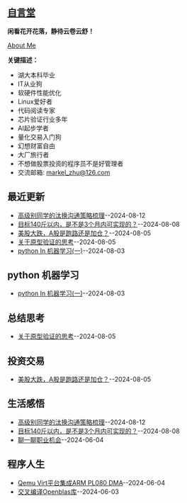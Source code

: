 ## [自言堂](https://github.com/Jared-ZDC/markel)
**闲看花开花落，静待云卷云舒！**

[About Me](https://markel.top/about/index.html)


**关键描述：**

* 湖大本科毕业
* IT从业狗
* 软硬件性能优化
* Linux爱好者
* 代码阅读专家
* 芯片验证行业多年
* AI起步学者
* 量化交易入门狗
* 幻想财富自由
* 大厂旅行者
* 不想做股票投资的程序员不是好管理者
* 交流邮箱: markel_zhu@126.com

## 最近更新
- [高级别同学的汰换沟通策略梳理](https://github.com/Jared-ZDC/markel/issues/28)--2024-08-12
- [目标140斤以内，是不是3个月内可实现的？](https://github.com/Jared-ZDC/markel/issues/27)--2024-08-08
- [美股大跌，A股是跑路还是加仓？](https://github.com/Jared-ZDC/markel/issues/26)--2024-08-05
- [关于原型验证的思考](https://github.com/Jared-ZDC/markel/issues/25)--2024-08-05
- [python In 机器学习(一)](https://github.com/Jared-ZDC/markel/issues/24)--2024-08-03
## python 机器学习
- [python In 机器学习(一)](https://github.com/Jared-ZDC/markel/issues/24)--2024-08-03
## 总结思考
- [关于原型验证的思考](https://github.com/Jared-ZDC/markel/issues/25)--2024-08-05
## 投资交易
- [美股大跌，A股是跑路还是加仓？](https://github.com/Jared-ZDC/markel/issues/26)--2024-08-05
## 生活感悟
- [高级别同学的汰换沟通策略梳理](https://github.com/Jared-ZDC/markel/issues/28)--2024-08-12
- [目标140斤以内，是不是3个月内可实现的？](https://github.com/Jared-ZDC/markel/issues/27)--2024-08-08
- [聊一聊职业机会](https://github.com/Jared-ZDC/markel/issues/16)--2024-06-04
## 程序人生
- [Qemu Virt平台集成ARM PL080 DMA](https://github.com/Jared-ZDC/markel/issues/15)--2024-06-04
- [交叉编译Openblas库](https://github.com/Jared-ZDC/markel/issues/14)--2024-06-03
